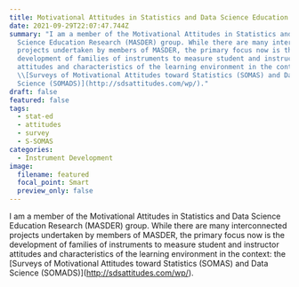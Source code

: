 ```yaml
---
title: Motivational Attitudes in Statistics and Data Science Education Research
date: 2021-09-29T22:07:47.744Z
summary: "I am a member of the Motivational Attitudes in Statistics and Data
  Science Education Research (MASDER) group. While there are many interconnected
  projects undertaken by members of MASDER, the primary focus now is the
  development of families of instruments to measure student and instructor
  attitudes and characteristics of the learning environment in the context: the
  \\[Surveys of Motivational Attitudes toward Statistics (SOMAS) and Data
  Science (SOMADS)](http://sdsattitudes.com/wp/)."
draft: false
featured: false
tags:
  - stat-ed
  - attitudes
  - survey
  - S-SOMAS
categories:
  - Instrument Development
image:
  filename: featured
  focal_point: Smart
  preview_only: false
---
```

I am a member of the Motivational Attitudes in Statistics and Data Science Education Research (MASDER) group. While there are many interconnected projects undertaken by members of MASDER, the primary focus now is the development of families of instruments to measure student and instructor attitudes and characteristics of the learning environment in the context: the \[Surveys of Motivational Attitudes toward Statistics (SOMAS) and Data Science (SOMADS)](http://sdsattitudes.com/wp/).